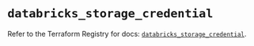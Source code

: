 # `databricks_storage_credential`

Refer to the Terraform Registry for docs: [`databricks_storage_credential`](https://registry.terraform.io/providers/databricks/databricks/1.86.0/docs/resources/storage_credential).
